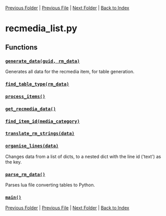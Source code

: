 [Previous Folder](../items/lists/item_list.md) | [Previous File](hotbar_slots.md) | [Next Folder](../objects/attachment.md) | [Back to Index](../../index.md)

# recmedia_list.py

## Functions

### [`generate_data(guid, rm_data)`](https://github.com/Vaileasys/pz-wiki_parser/blob/main/scripts/lists/recmedia_list.py#L14)

Generates all data for the recmedia item, for table generation.

### [`find_table_type(rm_data)`](https://github.com/Vaileasys/pz-wiki_parser/blob/main/scripts/lists/recmedia_list.py#L110)
### [`process_items()`](https://github.com/Vaileasys/pz-wiki_parser/blob/main/scripts/lists/recmedia_list.py#L128)
### [`get_recmedia_data()`](https://github.com/Vaileasys/pz-wiki_parser/blob/main/scripts/lists/recmedia_list.py#L147)
### [`find_item_id(media_category)`](https://github.com/Vaileasys/pz-wiki_parser/blob/main/scripts/lists/recmedia_list.py#L153)
### [`translate_rm_strings(data)`](https://github.com/Vaileasys/pz-wiki_parser/blob/main/scripts/lists/recmedia_list.py#L162)
### [`organise_lines(data)`](https://github.com/Vaileasys/pz-wiki_parser/blob/main/scripts/lists/recmedia_list.py#L176)

Changes data from a list of dicts, to a nested dict with the line id ('text') as the key.

### [`parse_rm_data()`](https://github.com/Vaileasys/pz-wiki_parser/blob/main/scripts/lists/recmedia_list.py#L185)

Parses lua file converting tables to Python.

### [`main()`](https://github.com/Vaileasys/pz-wiki_parser/blob/main/scripts/lists/recmedia_list.py#L194)


[Previous Folder](../items/lists/item_list.md) | [Previous File](hotbar_slots.md) | [Next Folder](../objects/attachment.md) | [Back to Index](../../index.md)
